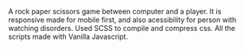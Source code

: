 A rock paper scissors game between computer and a player.
It is responsive made for mobile first, and also acessibility for person with watching disorders.
Used SCSS to compile and compress css.
All the scripts made with Vanilla Javascript.